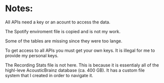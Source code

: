 # Notes:

All APIs need a key or an acount to access the data.

The Spotify enviroment file is copied and is not my work.

Some of the tables are missing since they were too lange.

To get access to all APIs you must get your own keys. It is illegal for me to provide my personal keys.

The Recording Stats file is not here. This is because it is essentialy all of the highl-leve AcousticBrainz database (ca. 400 GB).
It has a custom file system that I created in order to navigate it.
